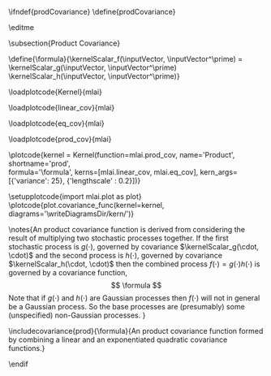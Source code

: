 \ifndef{prodCovariance}
\define{prodCovariance}

\editme

\subsection{Product Covariance}

\define{\formula}{\kernelScalar_f(\inputVector, \inputVector^\prime) = \kernelScalar_g(\inputVector, \inputVector^\prime) \kernelScalar_h(\inputVector, \inputVector^\prime)}

\loadplotcode{Kernel}{mlai}

\loadplotcode{linear_cov}{mlai}

\loadplotcode{eq_cov}{mlai}

\loadplotcode{prod_cov}{mlai}

\plotcode{kernel = Kernel(function=mlai.prod_cov,
                     name='Product',
                     shortname='prod',                     
                     formula='\formula', 
                     kerns=[mlai.linear_cov, mlai.eq_cov], 
                     kern_args=[{'variance': 25}, {'lengthscale' : 0.2}])}

\setupplotcode{import mlai.plot as plot}
\plotcode{plot.covariance_func(kernel=kernel, diagrams='\writeDiagramsDir/kern/')}

\notes{An product covariance function is derived from considering the result of multiplying two stochastic processes together. If the first stochastic process is $g(\cdot)$, governed by covariance $\kernelScalar_g(\cdot, \cdot)$ and the second process is $h(\cdot)$, governed by covariance $\kernelScalar_h(\cdot, \cdot)$ then the combined process $f(\cdot) = g(\cdot)  h(\cdot)$ is governed by a covariance function,
$$
\formula
$$
Note that if $g(\cdot)$ and $h(\cdot)$ are Gaussian processes then $f(\cdot)$ will not in general be a Gaussian process. So the base processes are (presumably) some (unspecified) non-Gaussian processes.
}

\includecovariance{prod}{\formula}{An product covariance function formed by combining a linear and an exponentiated quadratic covariance functions.}

\endif
